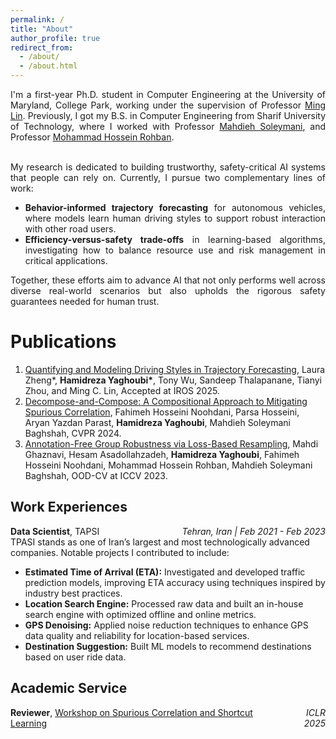 ```yaml
---
permalink: /
title: "About"
author_profile: true
redirect_from: 
  - /about/
  - /about.html
---
```

<div style="text-align: justify;">
I'm a first-year Ph.D. student in Computer Engineering at the University of Maryland, College Park, working under the supervision of Professor <a href="https://www.cs.umd.edu/~lin/" target="_blank">Ming Lin</a>. Previously, I got my B.S. in Computer Engineering from Sharif University of Technology, where I worked with Professor <a href="https://sharif.edu/~soleymani/" target="_blank">Mahdieh Soleymani</a>, and Professor <a href="https://sharif.edu/~rohban/index.html" target="_blank">Mohammad Hossein Rohban</a>.
<br>
<br>
<p>
  My research is dedicated to building trustworthy, safety-critical AI systems that people can rely on. Currently, I pursue two complementary lines of work:
</p>

<ul>
  <li>
    <strong>Behavior-informed trajectory forecasting</strong> for autonomous vehicles, where models learn human driving styles to support robust interaction with other road users.
  </li>
  <li>
    <strong>Efficiency-versus-safety trade-offs</strong> in learning-based algorithms, investigating how to balance resource use and risk management in critical applications.
  </li>
</ul>

<p>
  Together, these efforts aim to advance AI that not only performs well across diverse real-world scenarios but also upholds the rigorous safety guarantees needed for human trust.
</p>
<!-- My research interests lie in <strong>Machine Learning</strong> and <strong>Deep Learning</strong>. More specifically, I'm interested in developing and optimizing models and algorithms to address real-world challenges. Previously, I conducted research on projects such as <strong>Traffic Forecasting</strong> and <strong>Generalization</strong> across different distributions. Currently, I'm researching  <strong>Trajectory Forecasting</strong> based on different personality types. -->
</div>

<div style="margin-bottom: 20px;"></div>


Publications
======
1. [Quantifying and Modeling Driving Styles in Trajectory Forecasting](https://arxiv.org/abs/2503.04994), Laura Zheng\*, **Hamidreza Yaghoubi\***, Tony Wu, Sandeep Thalapanane, Tianyi Zhou, and Ming C. Lin, Accepted at IROS 2025.
1. [Decompose-and-Compose: A Compositional Approach to Mitigating Spurious Correlation](https://openaccess.thecvf.com/content/CVPR2024/papers/Noohdani_Decompose-and-Compose_A_Compositional_Approach_to_Mitigating_Spurious_Correlation_CVPR_2024_paper.pdf), Fahimeh Hosseini Noohdani, Parsa Hosseini, Aryan Yazdan Parast, **Hamidreza Yaghoubi**, Mahdieh Soleymani Baghshah, CVPR 2024.
1. [Annotation-Free Group Robustness via Loss-Based Resampling](https://arxiv.org/pdf/2312.04893), Mahdi Ghaznavi, Hesam Asadollahzadeh, **Hamidreza Yaghoubi**, Fahimeh Hosseini Noohdani, Mohammad Hossein Rohban, Mahdieh Soleymani Baghshah, OOD-CV at ICCV 2023.

Work Experiences
------
<div style="display: flex; justify-content: space-between; align-items: baseline;">
  <div>
    <strong>Data Scientist</strong>, TAPSI
  </div>
  <div style="text-align: right; font-style: italic;">
    Tehran, Iran | Feb 2021 - Feb 2023
  </div>
</div>
TPASI stands as one of Iran’s largest and most technologically advanced companies. Notable projects I contributed to include:

- **Estimated Time of Arrival (ETA):** Investigated and developed traffic prediction models, improving ETA accuracy using techniques inspired by industry best practices.
- **Location Search Engine:** Processed raw data and built an in-house search engine with optimized offline and online metrics.
- **GPS Denoising:** Applied noise reduction techniques to enhance GPS data quality and reliability for location-based services.
- **Destination Suggestion:** Built ML models to recommend destinations based on user ride data.

Academic Service
------
<div style="display: flex; justify-content: space-between; align-items: baseline;">
  <div>
    <strong>Reviewer</strong>, <a href="https://scslworkshop.github.io" target="_blank">Workshop on Spurious Correlation and Shortcut Learning</a>
  </div>
  <div style="text-align: right; font-style: italic;">
    ICLR 2025
  </div>
</div>

